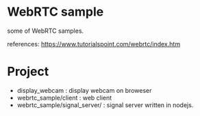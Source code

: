 WebRTC sample
===

some of WebRTC samples.

references:
https://www.tutorialspoint.com/webrtc/index.htm

Project
===
- display_webcam : display webcam on broweser
- webrtc_sample/client : web client
- webrtc_sample/signal_server/ : signal server written in nodejs.
